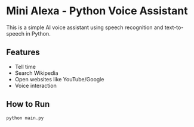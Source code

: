 # Mini Alexa - Python Voice Assistant

This is a simple AI voice assistant using speech recognition and text-to-speech in Python.

## Features
- Tell time
- Search Wikipedia
- Open websites like YouTube/Google
- Voice interaction

## How to Run
```bash
python main.py
